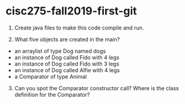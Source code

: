 # cisc275-fall2019-first-git
1. Create java files to make this code compile and run.

2. What five objects are created in the main?
- an arraylist of type Dog named dogs
- an instance of Dog called Fido with 4 legs
- an instance of Dog called Fido with 3 legs
- an instance of Dog called Alfie with 4 legs
- a Comparator of type Animal

3. Can you spot the Comparator constructor call? Where is the class definition for the Comparator?

